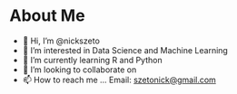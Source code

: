 # About Me
- 👋 Hi, I’m @nickszeto
- 👀 I’m interested in Data Science and Machine Learning
- 🌱 I’m currently learning R and Python
- 💞️ I’m looking to collaborate on 
- 📫 How to reach me ...
    Email: szetonick@gmail.com

<!---
nickszeto/nickszeto is a ✨ special ✨ repository because its `README.md` (this file) appears on your GitHub profile.
You can click the Preview link to take a look at your changes.
--->
